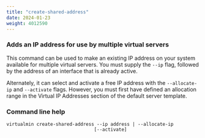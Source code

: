 ```yaml
---
title: "create-shared-address"
date: 2024-01-23
weight: 4012590
---
```


### Adds an IP address for use by multiple virtual servers

This command can be used to make an existing IP address on your system available for multiple virtual servers. You must supply the `--ip` flag, followed by the address of an interface that is already active.

Alternately, it can select and activate a free IP address with the `--allocate-ip` and `--activate` flags. However, you must first have defined an allocation range in the Virtual IP Addresses section of the default server template.

### Command line help

```text
virtualmin create-shared-address --ip address | --allocate-ip
                                [--activate]
```
